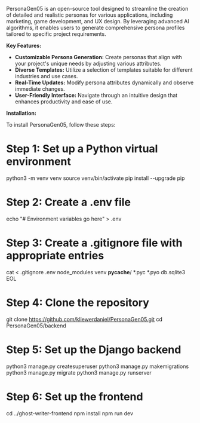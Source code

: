 PersonaGen05 is an open-source tool designed to streamline the creation of detailed and realistic personas for various applications, including marketing, game development, and UX design. By leveraging advanced AI algorithms, it enables users to generate comprehensive persona profiles tailored to specific project requirements.

**Key Features:**

- **Customizable Persona Generation:** Create personas that align with your project's unique needs by adjusting various attributes.
- **Diverse Templates:** Utilize a selection of templates suitable for different industries and use cases.
- **Real-Time Updates:** Modify persona attributes dynamically and observe immediate changes.
- **User-Friendly Interface:** Navigate through an intuitive design that enhances productivity and ease of use.

**Installation:**

To install PersonaGen05, follow these steps:

# Step 1: Set up a Python virtual environment
python3 -m venv venv
source venv/bin/activate
pip install --upgrade pip

# Step 2: Create a .env file
echo "# Environment variables go here" > .env

# Step 3: Create a .gitignore file with appropriate entries
cat <<EOL > .gitignore
.env
node_modules
venv
__pycache__/
*.pyc
*.pyo
db.sqlite3
EOL

# Step 4: Clone the repository
git clone https://github.com/kliewerdaniel/PersonaGen05.git
cd PersonaGen05/backend

# Step 5: Set up the Django backend
python3 manage.py createsuperuser
python3 manage.py makemigrations
python3 manage.py migrate
python3 manage.py runserver 

# Step 6: Set up the frontend
cd ../ghost-writer-frontend
npm install
npm run dev


